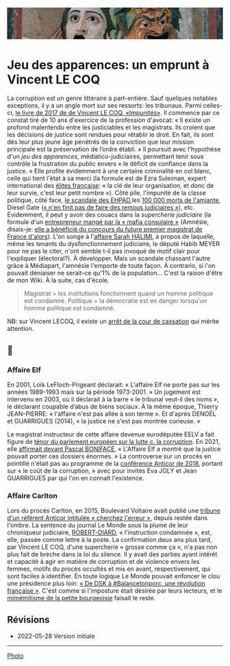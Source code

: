 ![img](../_aux/theatr_Commons.png)
# Jeu des apparences: un emprunt à Vincent LE COQ

La corruption est un genre littéraire à part-entière. Sauf quelques notables exceptions, il y a un angle mort sur ses ressorts: les tribunaux. Parmi celles-ci, [le livre de 2017 de de Vincent LE COQ, «Impunités»](./bib-gen.md#impunites). Il commence par ce constat tiré de 10 ans d'exercice de la profession d'avocat:  « Il existe un profond malentendu entre les justiciables et les magistrats. Ils croient que les décisions de justice sont rendues pour rétablir le droit. En fait, ils sont dès leur plus jeune âge pénétrés de la conviction que leur mission principale est la préservation de l’ordre établi. » Il poursuit avec l'hypothèse d'un _jeu des apparences_, médiatico-judiciaires, permettant tenir sous contrôle la frustration du public envers « le déficit de confiance dans la justice. » Elle profite évidemment à une certaine criminalité en col blanc, celle qui tient l'état à sa merci (la formule est de Ezra Suleiman, expert international des [élites française](./bib-gen.mdsuleim1979): « la clé de leur organisation, et donc de leur survie, c'est leur petit nombre »). Côté pile, l'impunité de la classe politique, côté face, [le scandale des EHPAD](./bib-gen.md#FIdeposs),les [100 000 morts de l'amiante](./bib-gen.md#amiante), Diesel Gate ([« n'en finit pas de faire des remous judiciaires »](./bib-gen.md#TFdieselgate)), etc. Évidemment, il peut y avoir des couacs dans la _supercherie judiciaire_ (la formule d'un [entrepreneur mangé par la « mafia consulaire »](./bib-gen.md#pardo2018superch) (Amnésie, disais-je: [elle a bénéficié du concours du future premier magistrat de France d'alors](./bib-gen.md#degaudem1998albinm)). L'on songe à l'[affaire Sarah HALIMI](bastuck2022deni), à propos de laquelle, même les tenants du dysfonctionnement judiciaire, le député Habib MEYER pour ne pas le citer, n'ont semble t-il pas invoqué de motif clair pour l'expliquer (électoral?). À développer. Mais un scandale chassant l'autre grâce à Médiapart, l'amnésie l'emporte de toute façon. À contrario, si l'on pouvait déniaiser ne serait-ce qu'1% de la population... C'est la raison d'être de mon Wiki. À la suite, cas d'école.

> Magistrat = les institutions fonctionnent quand un homme politique est condamné.&#xD;
> Politique = la démocratie est en danger lorsqu'un homme politique est condamné.

NB: sur Vincent LECOQ, il existe un [arrêt de la cour de cassation](./bib-loi.md#csnlecoq) qui mérite attention.

## 📁
### <a id="elf"></a>Affaire Elf
En 2001, Loïk LeFloch-Prigeant déclarait: « L'affaire Elf ne porte pas sur les années 1989-1993 mais sur la période 1973-2001. » Un jugement est intervenu en 2003, où il déclarait à la barre « le tribunal veut-il des noms », le déclarant coupable d’abus de biens sociaux. <!-- à laquelle a succédé la société Total Lubrifiants, à hauteur de 95 000 000 FF, soit 14 482 656 euros. Sur les intérêts civils, M. X a été condamné solidairement avec plusieurs autres personnes à payer à la société Total Lubrifiants la somme principale de 13 795 541 euros, outre intérêts au taux légal, capitalisation des intérêts et indemnités de procédure.--> À la même époque,  Thierry JEAN-PIERRE:  « l'affaire n'est pas allée à son terme ». Et d'après DENOËL et GUARRIGUES (2014), « la justice ne s'est pas montrée curieuse. »

Le magistrat instructeur de cette affaire devenue eurodéputée EELV a fait figure de [ténor du parlement européen sur la lutte c. la corruption](https://www.icrict.com/icrict-in-thenews/2019/5/21/fighting-for-a-europe-of-tax-justice). En 2021, elle [affirmait devant Pascal BONIFACE](./bib-gen.md#jolyboniface),  « L'Affaire Elf a montré que la justice pouvait porter ces dossiers énormes. » La controverse sur un procès en pointillé n'était pas au programme de la [conférence Anticor de 2018](anticor92joly.md), portant sur « le coût de la corruption, » avec pour invités Eva JOLY et Jean GUARRIGUES par qui l'on en connaît l'existence.

### <a id="carlton"></a>Affaire Carlton
Lors du procès Carlton, en 2015, Boulevard Voltaire avait publié une [tribune d'un référent Anticor intitulée « cherchez l'erreur »](#decrop2015carlton), depuis restée dans l'ombre. La sentence du journal Le Monde sous la plume de leur chroniqueur judiciaire, [ROBERT-DIARD](https://www.lemonde.fr/signataires/pascale-robert-diard/), « l'instruction condamnée », est, elle, passée comme lettre à la poste. La confirmation deux ans plus tard, par Vincent LE COQ, d'une supercherie « grosse comme ça », n'a pas non plus fait de brèche dans la loi du silence. Il y avait des parties ayant intérêt et capacité à agir en matière de corruption et de violence envers les femmes, motifs du procès occultés et mis en avant, respectivement, qui sont faciles à identifier.  En toute logique Le Monde pouvait enfoncer le clou une présidence plus loin: [« De DSK à #Balancetonporc, une révolution française »](dskbalance). C'est comme si l'imposture était désirée par leurs lecteurs, et le [mimémitisme de la petite bourgeoisie](./bib-gen.md#anosamis) faisait le reste.

<!-- 

🚧

### <a>carlton</a>Affaire Sarah HALIMI

Dans l'audition de la juge d'instruction par la commission d'enquête, la question de compléter le chef d'accusation de circonstance aggravante d'antisémitisme est revenue comme un léitmotiv, ne sachant si cela avait été fait, et is la juge d'instruction avait ce pouvoir. 

. Or il a leur a fallu deux heures trente pour faire une perçée la 

        Morlighem
        
        Ne pas aller au delà de votre saisine: «Est-ce un choix de votre part ou une limitation du champ d'investigation qui est imposé ? Je rappelerais que votre réponse se centralisent autour du trouble mental de [Traoré]»
        
        L: le juge d'instruction ne peut s'autosaisir. J'ai moi même fait une ordonnance ... commission rogatoire qui a été effectivement décidé du caractère antisémite envisagé ça a été fait. ... sauf une circonstance aggravante peut être retenue.
        
        Morlighem.
        
        Vous n'avez aucune possibilité. Avez vous manifesté d'aller au delà de la saisine? Témoins que vous vous n'avez pas entendus. Il me semble naturel que le champ
        
        02:32:00
        
        L: lorsque le magistrat instructeur estime que le champ soit étendu, il fait une ordonnance de soit communiqué. Elle a été faite au parquet qui nous a saisi du caractère antisémite du crime. Oct/2017.
        
        Morighem.
        
        Vous me confirmez que vous n'aviez pas le pouvoir?
        
        L: c'est exactement le contraire que je viens de vous dire.


lui même demander au procureur un réquisitoire supplétif, en l'occurence pour y  circonstance aggravante d'antisémitisme, ça n'est pas sérieux: c'est bien ce qui s'est passé 

-->

## Révisions
* 2022-05-28 Version initiale

---
[Photo](cewiki-attrib.md#theatr)
